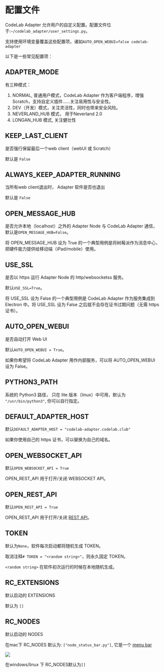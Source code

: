 # 配置文件

CodeLab Adapter 允许用户的自定义配置。配置文件位于:`~/codelab_adapter/user_settings.py`。 

支持使用环境变量覆盖这些配置项，诸如`AUTO_OPEN_WEBUI=false codelab-adapter`

以下是一些常见配置项：

## ADAPTER_MODE
有三种模式：

1. NORMAL, 普通用户模式，CodeLab Adapter 作为客户端程序，增强 Scratch，支持自定义插件……关注易用性与安全性。
2. DEV（开发）模式，关注灵活性，同时也带来安全风险。
3. NEVERLAND_HUB 模式， 用于Neverland 2.0
4. LONGAN_HUB 模式, 关注健壮性

<!--
    NORMAL = 1  # Sun的value被设定为0
    DEV = 2
    NEVERLAND_HUB = 3
    LONGAN_HUB = 4
-->

## KEEP_LAST_CLIENT
是否强行保留最后一个web client（webUI 或 Scratch）

默认是 `False`

## ALWAYS_KEEP_ADAPTER_RUNNING
当所有web client退出时， Adapter 软件是否也退出

默认是 `False`


## OPEN_MESSAGE_HUB

是否允许本地（localhost）之外的 Adapter Node 与 CodeLab Adapter 通信，默认是`OPEN_MESSAGE_HUB=False`。

将 OPEN_MESSAGE_HUB 设为 True 的一个典型用例是将树莓派作为消息中心，把硬件能力提供给移动端（iPad/mobile）使用。

## USE_SSL

是否以 https 运行 Adapter Node 的 http/websocketss 服务。

默认`USE_SSL=True`。

将 USE_SSL 设为 False 的一个典型用例是 CodeLab Adapter 作为服务集成到 Electron 中。将 USE_SSL 设为 False 之后就不会存在证书过期问题（无需 https 证书）。

## AUTO_OPEN_WEBUI

是否自动打开 Web UI

默认`AUTO_OPEN_WEBUI = True`。

如果你希望将 CodeLab Adapter 用作内部服务，可以将 AUTO_OPEN_WEBUI 设为 False。

## PYTHON3_PATH

系统的 Python3 路径， 只在 lite 版本（linux）中可用，默认为 `"/usr/bin/python3"`, 你可以自行指定。

## DEFAULT_ADAPTER_HOST

默认`DEFAULT_ADAPTER_HOST = "codelab-adapter.codelab.club"`

如果你使用自己的 https 证书，可以替换为自己的域名。

## OPEN_WEBSOCKET_API

默认`OPEN_WEBSOCKET_API = True`

OPEN_REST_API 用于打开/关闭 WEBSOCKET API。

## OPEN_REST_API

默认`OPEN_REST_API = True`

OPEN_REST_API 用于打开/关闭 [REST API](/dev_guide/REST-API/)。

## TOKEN

默认为`None`，软件每次启动都将随机生成 TOKEN。

取消注释`# TOKEN = "<random string>"`，则永久固定 TOKEN。

`<random string>` 在软件初次运行的时候在本地随机生成。

## RC_EXTENSIONS
默认启动的 EXTENSIONS

默认为 `[]`

## RC_NODES
默认启动的 NODES

在mac下 RC_NODES 默认为: `["node_status_bar.py"]`, 它是一个 [menu bar](https://support.apple.com/zh-cn/guide/mac-help/mchlp1446/mac)

![](/img/00e8f34f01567100b4cdcc83b2941068.png)

在windows/linux 下 RC_NODES默认为`[]`

